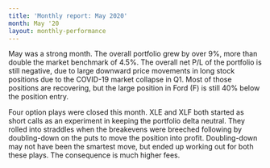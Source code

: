 ```yaml
---
title: 'Monthly report: May 2020'
month: May '20
layout: monthly-performance
---
```


May was a strong month. The overall portfolio grew by over 9%, more than double the market benchmark of 4.5%. The overall net P/L of the portfolio is still negative, due to large downward price movements in long stock positions due to the COVID-19 market collapse in Q1. Most of those positions are recovering, but the large position in Ford (F) is still 40% below the position entry.

Four option plays were closed this month. XLE and XLF both started as short calls as an experiment in keeping the portfolio delta neutral. They rolled into straddles when the breakevens were breeched following by doubling-down on the puts to move the position into profit. Doubling-down may not have been the smartest move, but ended up working out for both these plays. The consequence is much higher fees.
